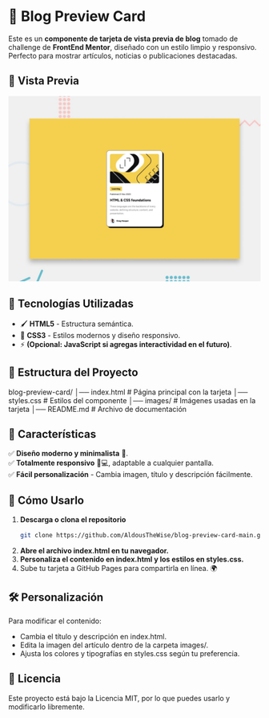 # 📰 Blog Preview Card

Este es un **componente de tarjeta de vista previa de blog** tomado de challenge de **FrontEnd Mentor**, diseñado con un estilo limpio y responsivo. Perfecto para mostrar artículos, noticias o publicaciones destacadas.  

## 🎨 Vista Previa

![Vista previa del blog card](preview.jpg)

## 🚀 Tecnologías Utilizadas

- 🖌️ **HTML5** - Estructura semántica.
- 🎨 **CSS3** - Estilos modernos y diseño responsivo.
- ⚡ **(Opcional: JavaScript si agregas interactividad en el futuro)**.

## 📂 Estructura del Proyecto
blog-preview-card/ 
                 │── index.html # Página principal con la tarjeta 
                 │── styles.css # Estilos del componente 
                 │── images/ # Imágenes usadas en la tarjeta 
                 │── README.md # Archivo de documentación

  
## 🎯 Características

✅ **Diseño moderno y minimalista** 📄.  
✅ **Totalmente responsivo** 📱💻, adaptable a cualquier pantalla.  
✅ **Fácil personalización** - Cambia imagen, título y descripción fácilmente.  

## 🚀 Cómo Usarlo

1. **Descarga o clona el repositorio**  
   ```sh
   git clone https://github.com/AldousTheWise/blog-preview-card-main.git

2. **Abre el archivo index.html en tu navegador.**
3. **Personaliza el contenido en index.html y los estilos en styles.css.**
4. Sube tu tarjeta a GitHub Pages para compartirla en línea. 🌍

## 🛠️ Personalización
Para modificar el contenido:

- Cambia el título y descripción en index.html.
- Edita la imagen del artículo dentro de la carpeta images/.
- Ajusta los colores y tipografías en styles.css según tu preferencia.

## 📜 Licencia
Este proyecto está bajo la Licencia MIT, por lo que puedes usarlo y modificarlo libremente.
